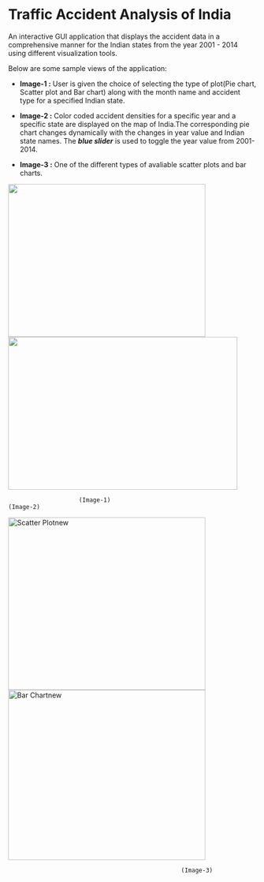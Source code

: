 # Traffic Accident Analysis of India

An interactive GUI application that displays the accident data in a comprehensive manner for the Indian states from the year 2001 - 2014 using different visualization tools.

Below are some sample views of the application:

- **Image-1 :** User is given the choice of selecting the type of plot(Pie chart, Scatter plot and Bar chart) along with the month name and  accident type for a specified Indian state.

- **Image-2 :** Color coded accident densities for a specific year and a specific state are displayed on the map of India.The corresponding pie chart changes dynamically with the changes in year value and Indian state names. The ***blue slider*** is used to toggle the year value from 2001-2014. 

- **Image-3 :** One of the different types of avaliable scatter plots and bar charts.

<img src="https://user-images.githubusercontent.com/22832487/69235762-27552180-0bb8-11ea-85ac-8f2d9c815091.png" width="400" height="310">   <img src="https://user-images.githubusercontent.com/22832487/69235769-27552180-0bb8-11ea-8917-b71865708201.png" width="465" height="310">

                        (Image-1)                                                (Image-2)

<img src="https://user-images.githubusercontent.com/22832487/69234024-186c7000-0bb4-11ea-8e68-f1ecda31f1d8.png" alt="Scatter Plotnew" width="400" height="350">  <img src="https://user-images.githubusercontent.com/22832487/69234039-21f5d800-0bb4-11ea-85a9-00b4fe5d2738.png" alt="Bar Chartnew" width="400" height="345">  

                                                     (Image-3)
